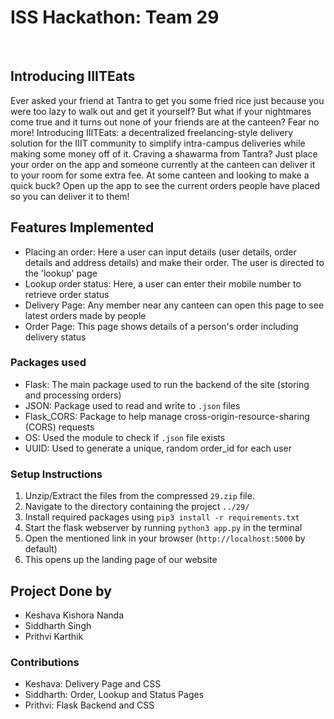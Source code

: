 # ISS Hackathon: Team 29
<br/>

## Introducing IIITEats

Ever asked your friend at Tantra to get you some fried rice just because you were too lazy to walk out and get it yourself? But what if your nightmares come true and it turns out none of your friends are at the canteen? Fear no more! Introducing IIITEats: a decentralized freelancing-style delivery solution for the IIIT community to simplify intra-campus deliveries while making some money off of it. Craving a shawarma from Tantra? Just place your order on the app and someone currently at the canteen can deliver it to your room for some extra fee. At some canteen and looking to make a quick buck? Open up the app to see the current orders people have placed so you can deliver it to them!

## Features Implemented
<ul>
    <li>Placing an order: Here a user can input details (user details, order details and address details) and make their order. The user is directed to the 'lookup' page</li>
    <li>Lookup order status: Here, a user can enter their mobile number to retrieve order status</li>
    <li>Delivery Page: Any member near any canteen can open this page to see latest orders made by people</li>
    <li>Order Page: This page shows details of a person's order including delivery status</li>
</ul>

### Packages used

<ul>
    <li>Flask: The main package used to run the backend of the site (storing and processing orders)</li>
    <li>JSON: Package used to read and write to <code>.json</code> files</li>
    <li>Flask_CORS: Package to help manage cross-origin-resource-sharing (CORS) requests</li>
    <li>OS: Used the module to check if <code>.json</code> file exists</li>
    <li>UUID: Used to generate a unique, random order_id for each user</li>
</ul>

### Setup Instructions

<ol>
    <li>Unzip/Extract the files from the compressed <code>29.zip</code> file.</li>
    <li>Navigate to the directory containing the project <code>../29/</code></li>
    <li>Install required packages using <code>pip3 install -r requirements.txt</code></li>
    <li>Start the flask webserver by running <code>python3 app.py</code> in the terminal</li>
    <li>Open the mentioned link in your browser (<code>http://localhost:5000</code> by default)</li>
    <li>This opens up the landing page of our website</li>
</ol>

## Project Done by

<ul>
    <li>Keshava Kishora Nanda</li>
    <li>Siddharth Singh</li>
    <li>Prithvi Karthik</li>
</ul>

### Contributions
<ul>
    <li>Keshava: Delivery Page and CSS</li>
    <li>Siddharth: Order, Lookup and Status Pages</li>
    <li>Prithvi: Flask Backend and CSS</li>
</ul>